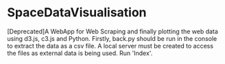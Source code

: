 # SpaceDataVisualisation

[Deprecated]A WebApp for Web Scraping and finally plotting the web data using d3.js, c3.js and Python.
Firstly, back.py should be run in the console to extract the data as a csv file.
A local server must be created to access the files as external data is being used.
Run 'Index'.
